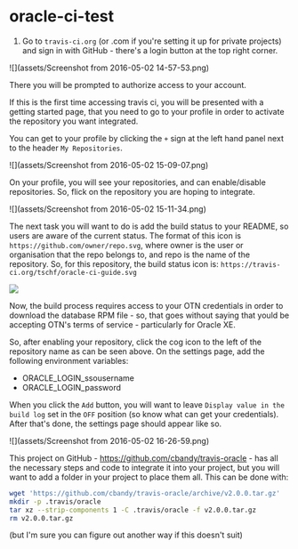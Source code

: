 # oracle-ci-test

1. Go to `travis-ci.org` (or .com if you're setting it up for private projects) and sign in with GitHub - there's a login button at the top right corner.

![](assets/Screenshot from 2016-05-02 14-57-53.png)

There you will be prompted to authorize access to your account.

If this is the first time accessing travis ci, you will be presented with a getting started page, that you need to go to your profile in order to activate the repository you want integrated.

You can get to your profile by clicking the `+` sign at the left hand panel next to the header `My Repositories`.

![](assets/Screenshot from 2016-05-02 15-09-07.png)

On your profile, you will see your repositories, and can enable/disable repositories. So, flick on the repository you are hoping to integrate.  

![](assets/Screenshot from 2016-05-02 15-11-34.png)

The next task you will want to do is add the build status to your README, so users are aware of the current status. The format of this icon is `https://github.com/owner/repo.svg`, where owner is the user or organisation that the repo belongs to, and repo is the name of the repository. So, for this repository, the build status icon is: `https://travis-ci.org/tschf/oracle-ci-guide.svg`

![](https://travis-ci.org/tschf/oracle-ci-guide.svg)

Now, the build process requires access to your OTN credentials in order to download the database RPM file - so, that goes without saying that yould be accepting OTN's terms of service - particularly for Oracle XE.

So, after enabling your repository, click the cog icon to the left of the repository name as can be seen above. On the settings page, add the following environment variables:

* ORACLE_LOGIN_ssousername
* ORACLE_LOGIN_password

When you click the `Add` button, you will want to leave `Display value in the build log` set in the `OFF` position (so know what can get your credentials). After that's done, the settings page should appear like so.

![](assets/Screenshot from 2016-05-02 16-26-59.png)

This project on GitHub - https://github.com/cbandy/travis-oracle - has all the necessary steps and code to integrate it into your project, but you will want to add a folder in your project to place them all. This can be done with:

```bash
wget 'https://github.com/cbandy/travis-oracle/archive/v2.0.0.tar.gz'
mkdir -p .travis/oracle
tar xz --strip-components 1 -C .travis/oracle -f v2.0.0.tar.gz
rm v2.0.0.tar.gz
```

(but I'm sure you can figure out another way if this doesn't suit)

